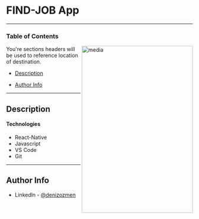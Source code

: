 # FIND-JOB App

---

### Table of Contents

<img src="https://github.com/denizozmen/Projects/blob/master/ReactNative/ProjectOne/media.gif" alt="media" width="300" height="450" align="right" style="max-width:100%;">
  <img

You're sections headers will be used to reference location of destination.

- [Description](#description)
<!--
- [How To Use](#how-to-use)
- [References](#references)
- [License](#license) -->

- [Author Info](#author-info)

---

## Description

#### Technologies

- React-Native
- Javascript
- VS Code
- Git

---

## Author Info

- Linkedln - [@denizozmen](https://www.linkedin.com/in/deniz-%C3%B6zmen-66ab161b7/)
